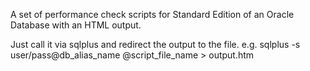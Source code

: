 A set of performance check scripts for Standard Edition of an Oracle Database with an HTML output.

Just call it via sqlplus and redirect the output to the file.
e.g. sqlplus -s user/pass@db_alias_name @script_file_name > output.htm
